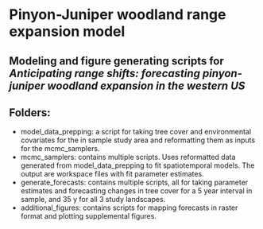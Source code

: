 # Pinyon-Juniper woodland range expansion model

## Modeling and figure generating scripts for *Anticipating range shifts: forecasting pinyon-juniper woodland expansion in the western US*

## Folders:
* model_data_prepping: a script for taking tree cover and environmental covariates for the in sample study area and reformatting them as inputs for the mcmc_samplers.
* mcmc_samplers: contains multiple scripts. Uses reformatted data generated from model_data_prepping to fit spatiotemporal models. The output are workspace files with fit parameter estimates.
* generate_forecasts: contains multiple scripts, all for taking parameter estimates and forecasting changes in tree cover for a 5 year interval in sample, and 35 y for all 3 study landscapes.
* additional_figures: contains scripts for mapping forecasts in raster format and plotting supplemental figures.

